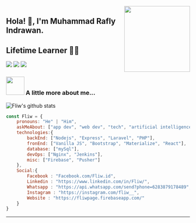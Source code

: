 <img align='right' src="https://media.giphy.com/media/M9gbBd9nbDrOTu1Mqx/giphy.gif" width="180">

## Hola! 🙏, I'm Muhammad Rafly Indrawan. 
## Lifetime Learner 👨‍💻

[![](https://img.shields.io/badge/LinkedIn-Fliw-blue)](https://www.linkedin.com/in/fliw/)
[![](https://img.shields.io/badge/Email-Fliw@DigitalKode.com-red)](mailto:fliw@digitalkode.com)
[![](https://img.shields.io/badge/Age-19-green)](mailto:fliw@digitalkode.com)


### <img src="https://media.giphy.com/media/VgCDAzcKvsR6OM0uWg/giphy.gif" width="50"> A little more about me...  
![Fliw's github stats](https://github-readme-stats.vercel.app/api?username=fliw&theme=midnight-purple&show_icons=true)
```javascript
const Fliw = {
    pronouns: "He" | "Him",
    askMeAbout: ["app dev", "web dev", "tech", "artificial intelligence"],
    technologies:{
        backEnd: ["Nodejs", "Express", "Laravel", "PHP"],
        fronEnd: ["Vanilla JS", "Bootstrap", "Materialize", "React"],
        database: ["mySql"],
        devOps: ["Nginx", "Jenkins"],
        misc: ["Firebase", "Pusher"]
    },
    Social:{
        Facebook : "Facebook.com/Fliw.id",
        Linkedin : "https://www.linkedin.com/in/Fliw/",
        Whatsapp : "https://api.whatsapp.com/send?phone=6283879178489",
        Instagram : "https://instagram.com/fliw__",
        Website : "https://fliwpage.firebaseapp.com/"
    }
}
```

---
